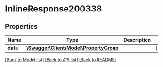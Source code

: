 # InlineResponse200338

## Properties
Name | Type | Description | Notes
------------ | ------------- | ------------- | -------------
**data** | [**\Swagger\Client\Model\PropertyGroup**](PropertyGroup.md) |  | [optional] 

[[Back to Model list]](../../README.md#documentation-for-models) [[Back to API list]](../../README.md#documentation-for-api-endpoints) [[Back to README]](../../README.md)

